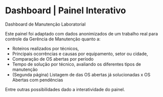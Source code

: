 # Dashboard | Painel Interativo
Dashboard de Manutenção Laboratorial

Este painel foi adaptado com dados anonimizados de um trabalho real para controle da Gerência de Manutenção quanto a:
- Roteiros realizados por técnicos,
- Principais ocorrências e causas por equipamento, setor ou cidade,
- Comparação de OS abertas por período
- Tempo de solução por técnico, avaliando os diferentes tipos de manutenção
- (Segunda página) Listagem de das OS abertas já solucionadas x OS Abertas com pendências

Entre outras possibilidades dado a interatividade do painel.
